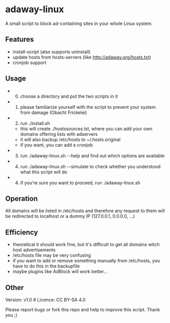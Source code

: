 adaway-linux
============

A small script to block ad-containing sites in your whole Linux system.

Features
--------
+ install-script (also supports uninstall)
+ update hosts from hosts-servers (like http://adaway.org/hosts.txt)
+ cronjob support

Usage
-----
- 0) choose a directory and put the two scripts in it
- 1) please familiarize yourself with the script to prevent your system from damage (Obacht Frickelei)
- 2) run ./install.sh
  - this will create ./hostssources.lst, where you can add your own domains offering lists with adservers
  - it will also backup /etc/hosts to ~/.hosts.original 
  - if you want, you can add a cronjob

- 3) run ./adaway-linux.sh --help and find out which options are available
- 4) run ./adaway-linux.sh --simulate to check whether you understood what this script will do
- 4) if you're sure you want to proceed, run ./adaway-linux.sh

Operation
---------
All domains will be listed in /etc/hosts and therefore any request to them will be redirected to localhost or a dummy IP (127.0.0.1, 0.0.0.0, ...)

Efficiency
----------
+ theoretical it should work fine, but it's difficult to get all domains witch host advertisements
+ /etc/hosts file may be very confusing
+ if you want to add or remove something manually from /etc/hosts, you have to do this in the backupfile
+ maybe plugins like AdBlock will work better...

Other
-----
Version: v1.0 #
Licence: CC BY-SA 4.0

Please report bugs or fork this repo and help to improve this script.
Thank you ;)

